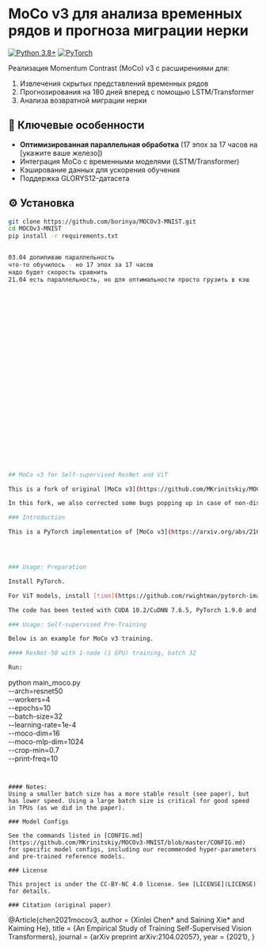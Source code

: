 # MoCo v3 для анализа временных рядов и прогноза миграции нерки

[![Python 3.8+](https://img.shields.io/badge/python-3.8+-blue.svg)](https://www.python.org/downloads/)
[![PyTorch](https://img.shields.io/badge/PyTorch-1.10%2B-orange)](https://pytorch.org/)

Реализация Momentum Contrast (MoCo) v3 с расширениями для:
1. Извлечения скрытых представлений временных рядов
2. Прогнозирования на 180 дней вперед с помощью LSTM/Transformer
3. Анализа возвратной миграции нерки

## 🚀 Ключевые особенности
- **Оптимизированная параллельная обработка** (17 эпох за 17 часов на [укажите ваше железо])
- Интеграция MoCo с временными моделями (LSTM/Transformer)
- Кэширование данных для ускорения обучения
- Поддержка GLORYS12-датасета

## ⚙️ Установка
```bash
git clone https://github.com/borinya/MOCOv3-MNIST.git
cd MOCOv3-MNIST
pip install -r requirements.txt


03.04 допиливаю параллельность
что-то обучилось - но 17 эпох за 17 часов
надо будет скорость сравнить 
21.04 есть параллельность, но для оптимальности просто грузить в кэш



























## MoCo v3 for Self-supervised ResNet and ViT

This is a fork of original [MoCo v3](https://github.com/MKrinitskiy/MOCOv3-MNIST.git) repository. The purpose of this repository is the hardcoded training of MoCoV3 using MNIST dataset.

In this fork, we also corrected some bugs popping up in case of non-distributed training.

### Introduction

This is a PyTorch implementation of [MoCo v3](https://arxiv.org/abs/2104.02057) for self-supervised ResNet and ViT.




### Usage: Preparation

Install PyTorch.

For ViT models, install [timm](https://github.com/rwightman/pytorch-image-models) (`timm==0.4.9`).

The code has been tested with CUDA 10.2/CuDNN 7.6.5, PyTorch 1.9.0 and timm 0.4.9.

### Usage: Self-supervised Pre-Training

Below is an example for MoCo v3 training. 

#### ResNet-50 with 1-node (1 GPU) training, batch 32

Run:
```
python main_moco.py \
  --arch=resnet50 \
  --workers=4 \
  --epochs=10 \
  --batch-size=32 \
  --learning-rate=1e-4 \
  --moco-dim=16 \
  --moco-mlp-dim=1024 \
  --crop-min=0.7 \
  --print-freq=10
```


#### Notes:
Using a smaller batch size has a more stable result (see paper), but has lower speed. Using a large batch size is critical for good speed in TPUs (as we did in the paper).

### Model Configs

See the commands listed in [CONFIG.md](https://github.com/MKrinitskiy/MOCOv3-MNIST/blob/master/CONFIG.md) for specific model configs, including our recommended hyper-parameters and pre-trained reference models.

### License

This project is under the CC-BY-NC 4.0 license. See [LICENSE](LICENSE) for details.

### Citation (original paper)
```
@Article{chen2021mocov3,
  author  = {Xinlei Chen* and Saining Xie* and Kaiming He},
  title   = {An Empirical Study of Training Self-Supervised Vision Transformers},
  journal = {arXiv preprint arXiv:2104.02057},
  year    = {2021},
}
```
